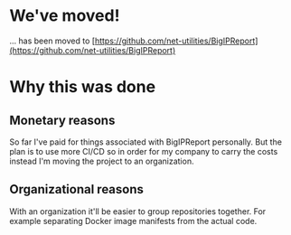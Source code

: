 # We've moved!

... has been moved to [https://github.com/net-utilities/BigIPReport](https://github.com/net-utilities/BigIPReport)

# Why this was done

## Monetary reasons
So far I've paid for things associated with BigIPReport personally.
But the plan is to use more CI/CD so in order for my company to carry the costs instead I'm moving the project to an organization.

## Organizational reasons
With an organization it'll be easier to group repositories together.
For example separating Docker image manifests from the actual code.
